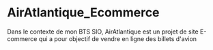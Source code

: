 AirAtlantique_Ecommerce
=======================

Dans le contexte de mon BTS SIO, AirAtlantique est un projet de site E-commerce qui a pour objectif de vendre en ligne des billets d'avion
